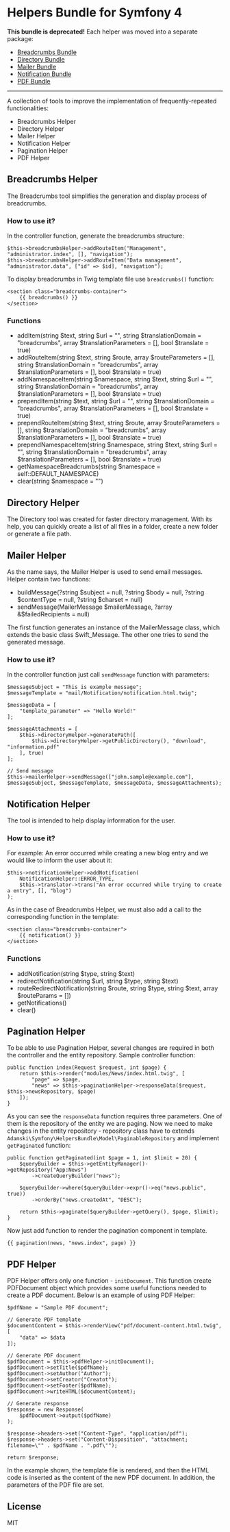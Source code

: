 # Helpers Bundle for Symfony 4

**This bundle is deprecated!** Each helper was moved into a separate package:

* [Breadcrumbs Bundle](https://github.com/m-adamski/symfony-breadcrumbs-bundle)
* [Directory Bundle](https://github.com/m-adamski/symfony-directory-bundle)
* [Mailer Bundle](https://github.com/m-adamski/symfony-mailer-bundle)
* [Notification Bundle](https://github.com/m-adamski/symfony-notification-bundle)
* [PDF Bundle](https://github.com/m-adamski/symfony-pdf-bundle)

---

A collection of tools to improve the implementation of frequently-repeated functionalities:

* Breadcrumbs Helper
* Directory Helper
* Mailer Helper
* Notification Helper
* Pagination Helper
* PDF Helper

## Breadcrumbs Helper

The Breadcrumbs tool simplifies the generation and display process of breadcrumbs.

### How to use it?

In the controller function, generate the breadcrumbs structure:

```(php)
$this->breadcrumbsHelper->addRouteItem("Management", "administrator.index", [], "navigation");
$this->breadcrumbsHelper->addRouteItem("Data management", "administrator.data", ["id" => $id], "navigation");
```

To display breadcrumbs in Twig template file use ``breadcrumbs()`` function:

```(html)
<section class="breadcrumbs-container">
    {{ breadcrumbs() }}
</section>
```

### Functions

* addItem(string $text, string $url = "", string $translationDomain = "breadcrumbs", array $translationParameters = [], bool $translate = true)
* addRouteItem(string $text, string $route, array $routeParameters = [], string $translationDomain = "breadcrumbs", array $translationParameters = [], bool $translate = true)
* addNamespaceItem(string $namespace, string $text, string $url = "", string $translationDomain = "breadcrumbs", array $translationParameters = [], bool $translate = true)
* prependItem(string $text, string $url = "", string $translationDomain = "breadcrumbs", array $translationParameters = [], bool $translate = true)
* prependRouteItem(string $text, string $route, array $routeParameters = [], string $translationDomain = "breadcrumbs", array $translationParameters = [], bool $translate = true)
* prependNamespaceItem(string $namespace, string $text, string $url = "", string $translationDomain = "breadcrumbs", array $translationParameters = [], bool $translate = true)
* getNamespaceBreadcrumbs(string $namespace = self::DEFAULT_NAMESPACE)
* clear(string $namespace = "")

## Directory Helper

The Directory tool was created for faster directory management. With its help, you can quickly create a list of all files in a folder, create a new folder or generate a file path.

## Mailer Helper

As the name says, the Mailer Helper is used to send email messages. Helper contain two functions:

* buildMessage(?string $subject = null, ?string $body = null, ?string $contentType = null, ?string $charset = null)
* sendMessage(MailerMessage $mailerMessage, ?array &$failedRecipients = null)

The first function generates an instance of the MailerMessage class, which extends the basic class Swift_Message. 
The other one tries to send the generated message.

### How to use it?

In the controller function just call ``sendMessage`` function with parameters:

```(php)
$messageSubject = "This is example message";
$messageTemplate = "mail/Notification/notification.html.twig";

$messageData = [
    "template_parameter" => "Hello World!"
];

$messageAttachments = [
    $this->directoryHelper->generatePath([
        $this->directoryHelper->getPublicDirectory(), "download", "information.pdf"
    ], true)
];

// Send message
$this->mailerHelper->sendMessage(["john.sample@example.com"], $messageSubject, $messageTemplate, $messageData, $messageAttachments);
```

## Notification Helper

The tool is intended to help display information for the user.

### How to use it?

For example: An error occurred while creating a new blog entry and we would like to inform the user about it:

```(php)
$this->notificationHelper->addNotification(
    NotificationHelper::ERROR_TYPE,
    $this->translator->trans("An error occurred while trying to create a entry", [], "blog")
);
```

As in the case of Breadcrumbs Helper, we must also add a call to the corresponding function in the template:

```(html)
<section class="breadcrumbs-container">
    {{ notification() }}
</section>
```

### Functions

* addNotification(string $type, string $text)
* redirectNotification(string $url, string $type, string $text)
* routeRedirectNotification(string $route, string $type, string $text, array $routeParams = [])
* getNotifications()
* clear()

## Pagination Helper

To be able to use Pagination Helper, several changes are required in both the controller and the entity repository. Sample controller function:

```(php)
public function index(Request $request, int $page) {
    return $this->render("modules/News/index.html.twig", [
        "page" => $page,
        "news" => $this->paginationHelper->responseData($request, $this->newsRepository, $page)
    ]);
}
```

As you can see the ``responseData`` function requires three parameters. One of them is the repository of the entity we are paging. Now we need to make changes in the entity repository - repository class have to extends ``Adamski\Symfony\HelpersBundle\Model\PaginableRepository`` and implement ``getPaginated`` function:

```(php)
public function getPaginated(int $page = 1, int $limit = 20) {
    $queryBuilder = $this->getEntityManager()->getRepository("App:News")
        ->createQueryBuilder("news");

    $queryBuilder->where($queryBuilder->expr()->eq("news.public", true))
        ->orderBy("news.createdAt", "DESC");

    return $this->paginate($queryBuilder->getQuery(), $page, $limit);
}
```

Now just add function to render the pagination component in template.

```
{{ pagination(news, "news.index", page) }}
```

## PDF Helper

PDF Helper offers only one function - ``initDocument``. This function create PDFDocument object which provides some useful functions needed to create a PDF document. Below is an example of using PDF Helper:

```(php)
$pdfName = "Sample PDF document";

// Generate PDF template
$documentContent = $this->renderView("pdf/document-content.html.twig", [
    "data" => $data
]);

// Generate PDF document
$pdfDocument = $this->pdfHelper->initDocument();
$pdfDocument->setTitle($pdfName);
$pdfDocument->setAuthor("Author");
$pdfDocument->setCreator("Creatot");
$pdfDocument->setFooter($pdfName);
$pdfDocument->writeHTML($documentContent);

// Generate response
$response = new Response(
    $pdfDocument->output($pdfName)
);

$response->headers->set("Content-Type", "application/pdf");
$response->headers->set("Content-Disposition", "attachment; filename=\"" . $pdfName . ".pdf\"");

return $response;
```

In the example shown, the template file is rendered, and then the HTML code is inserted as the content of the new PDF document. In addition, the parameters of the PDF file are set.

## License

MIT

